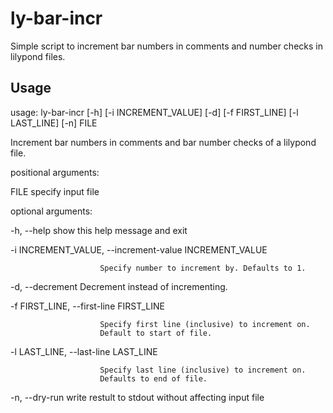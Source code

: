 # ly-bar-incr
Simple script to increment bar numbers in comments and number checks in lilypond files.

## Usage
usage: ly-bar-incr [-h] [-i INCREMENT_VALUE] [-d] [-f FIRST_LINE]
                   [-l LAST_LINE] [-n]
                   FILE

Increment bar numbers in comments and bar number checks of a lilypond file.

positional arguments:

  FILE            specify input file

optional arguments:

  -h, --help            show this help message and exit

  -i INCREMENT_VALUE, --increment-value INCREMENT_VALUE

                        Specify number to increment by. Defaults to 1.

  -d, --decrement       Decrement instead of incrementing.

  -f FIRST_LINE, --first-line FIRST_LINE

                        Specify first line (inclusive) to increment on.
                        Default to start of file.

  -l LAST_LINE, --last-line LAST_LINE

                        Specify last line (inclusive) to increment on.
                        Defaults to end of file.

  -n, --dry-run         write restult to stdout without affecting input file
